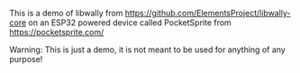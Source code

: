 This is a demo of libwally from  https://github.com/ElementsProject/libwally-core
on an ESP32 powered device called PocketSprite from https://pocketsprite.com/

Warning: This is just a demo, it is not meant to be used for anything of any purpose!
